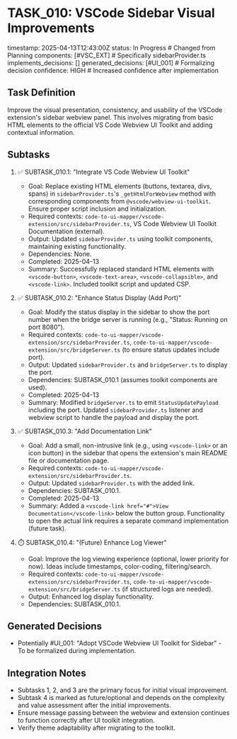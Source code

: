 # TASK_010: VSCode Sidebar Visual Improvements
timestamp: 2025-04-13T12:43:00Z
status: In Progress # Changed from Planning
components: [#VSC_EXT] # Specifically sidebarProvider.ts
implements_decisions: []
generated_decisions: [#UI_001] # Formalizing decision
confidence: HIGH # Increased confidence after implementation

## Task Definition
Improve the visual presentation, consistency, and usability of the VSCode extension's sidebar webview panel. This involves migrating from basic HTML elements to the official VS Code Webview UI Toolkit and adding contextual information.

## Subtasks
1. ✅ SUBTASK_010.1: "Integrate VS Code Webview UI Toolkit"
   - Goal: Replace existing HTML elements (buttons, textarea, divs, spans) in `sidebarProvider.ts`'s `_getHtmlForWebview` method with corresponding components from `@vscode/webview-ui-toolkit`. Ensure proper script inclusion and initialization.
   - Required contexts: `code-to-ui-mapper/vscode-extension/src/sidebarProvider.ts`, VS Code Webview UI Toolkit Documentation (external).
   - Output: Updated `sidebarProvider.ts` using toolkit components, maintaining existing functionality.
   - Dependencies: None.
   - Completed: 2025-04-13
   - Summary: Successfully replaced standard HTML elements with `<vscode-button>`, `<vscode-text-area>`, `<vscode-collapsible>`, and `<vscode-link>`. Included toolkit script and updated CSP.

2. ✅ SUBTASK_010.2: "Enhance Status Display (Add Port)"
   - Goal: Modify the status display in the sidebar to show the port number when the bridge server is running (e.g., "Status: Running on port 8080").
   - Required contexts: `code-to-ui-mapper/vscode-extension/src/sidebarProvider.ts`, `code-to-ui-mapper/vscode-extension/src/bridgeServer.ts` (to ensure status updates include port).
   - Output: Updated `sidebarProvider.ts` and `bridgeServer.ts` to display the port.
   - Dependencies: SUBTASK_010.1 (assumes toolkit components are used).
   - Completed: 2025-04-13
   - Summary: Modified `bridgeServer.ts` to emit `StatusUpdatePayload` including the port. Updated `sidebarProvider.ts` listener and webview script to handle the payload and display the port.

3. ✅ SUBTASK_010.3: "Add Documentation Link"
   - Goal: Add a small, non-intrusive link (e.g., using `<vscode-link>` or an icon button) in the sidebar that opens the extension's main README file or documentation page.
   - Required contexts: `code-to-ui-mapper/vscode-extension/src/sidebarProvider.ts`.
   - Output: Updated `sidebarProvider.ts` with the added link.
   - Dependencies: SUBTASK_010.1.
   - Completed: 2025-04-13
   - Summary: Added a `<vscode-link href="#">View Documentation</vscode-link>` below the button group. Functionality to open the actual link requires a separate command implementation (future task).

4. ⏱️ SUBTASK_010.4: "(Future) Enhance Log Viewer"
   - Goal: Improve the log viewing experience (optional, lower priority for now). Ideas include timestamps, color-coding, filtering/search.
   - Required contexts: `code-to-ui-mapper/vscode-extension/src/sidebarProvider.ts`, `code-to-ui-mapper/vscode-extension/src/bridgeServer.ts` (if structured logs are needed).
   - Output: Enhanced log display functionality.
   - Dependencies: SUBTASK_010.1.

## Generated Decisions
- Potentially #UI_001: "Adopt VSCode Webview UI Toolkit for Sidebar" - To be formalized during implementation.

## Integration Notes
- Subtasks 1, 2, and 3 are the primary focus for initial visual improvement.
- Subtask 4 is marked as future/optional and depends on the complexity and value assessment after the initial improvements.
- Ensure message passing between the webview and extension continues to function correctly after UI toolkit integration.
- Verify theme adaptability after migrating to the toolkit.
